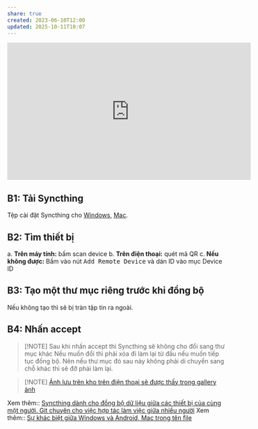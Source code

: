 ```yaml
---
share: true
created: 2023-06-10T12:00
updated: 2025-10-11T10:07
---
```

<iframe width="560" height="315" src="https://www.youtube.com/embed/_etXec6hBvA?si=cLkyKU_k6xYdsV1s" title="YouTube video player" frameborder="0" allow="accelerometer; autoplay; clipboard-write; encrypted-media; gyroscope; picture-in-picture; web-share" referrerpolicy="strict-origin-when-cross-origin" allowfullscreen></iframe>

## B1: Tải Syncthing
Tệp cài đặt Syncthing cho [Windows](https://github.com/canton7/SyncTrayzor/releases/download/v1.1.29/SyncTrayzorSetup-x64.exe), [Mac](https://github.com/syncthing/syncthing-macos/releases/download/v1.21.0-1/Syncthing-1.21.0-1.dmg).

## B2: Tìm thiết bị
a. **Trên máy tính:** bấm scan device
b. **Trên điện thoại:** quét mã QR
c. **Nếu không được:** Bấm vào nút <kbd>Add Remote Device</kbd> và dán ID vào mục Device ID

## B3: Tạo một thư mục riêng trước khi đồng bộ
Nếu không tạo thì sẽ bị tràn tập tin ra ngoài.

## B4: Nhấn accept
> [!NOTE] Sau khi nhấn accept thì Syncthing sẽ không cho đổi sang thư mục khác
> Nếu muốn đổi thì phải xóa đi làm lại từ đầu nếu muốn tiếp tục đồng bộ. Nên nếu thư mục đó sau này không phải di chuyển sang chỗ khác thì sẽ đỡ phải làm lại.

> [!NOTE] [Ảnh lưu trên kho trên điện thoại sẽ được thấy trong gallery ảnh](./%E1%BA%A2nh%20l%C6%B0u%20tr%C3%AAn%20kho%20tr%C3%AAn%20%C4%91i%E1%BB%87n%20tho%E1%BA%A1i%20s%E1%BA%BD%20%C4%91%C6%B0%E1%BB%A3c%20th%E1%BA%A5y%20trong%20gallery%20%E1%BA%A3nh.md)

Xem thêm:: [Syncthing dành cho đồng bộ dữ liệu giữa các thiết bị của cùng một người. Git chuyên cho việc hợp tác làm việc giữa nhiều người](../Syncthing%20d%C3%A0nh%20cho%20%C4%91%E1%BB%93ng%20b%E1%BB%99%20d%E1%BB%AF%20li%E1%BB%87u%20gi%E1%BB%AFa%20c%C3%A1c%20thi%E1%BA%BFt%20b%E1%BB%8B%20c%E1%BB%A7a%20c%C3%B9ng%20m%E1%BB%99t%20ng%C6%B0%E1%BB%9Di.%20Git%20chuy%C3%AAn%20cho%20vi%E1%BB%87c%20h%E1%BB%A3p%20t%C3%A1c%20l%C3%A0m%20vi%E1%BB%87c%20gi%E1%BB%AFa%20nhi%E1%BB%81u%20ng%C6%B0%E1%BB%9Di.md)
Xem thêm:: [Sự khác biệt giữa Windows và Android, Mac trong tên file](../../../%F0%9F%A4%96%C4%90%C6%B0%E1%BB%9Dng%20d%E1%BA%ABn,%20ti%E1%BA%BFn%20tr%C3%ACnh,%20terminal,%20h%E1%BB%87%20%C4%91i%E1%BB%81u%20h%C3%A0nh/%C4%90%C6%B0%E1%BB%9Dng%20d%E1%BA%ABn,%20t%C3%AAn%20t%E1%BA%ADp%20tin/S%E1%BB%B1%20kh%C3%A1c%20bi%E1%BB%87t%20gi%E1%BB%AFa%20Windows%20v%C3%A0%20Android,%20Mac%20trong%20t%C3%AAn%20file.md) 
